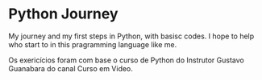 # Python Journey
 My journey and my first steps in Python, with basisc codes. I hope to help who start to in this pragramming language like me. 
 
 Os exericícios foram com base o curso de Python do Instrutor Gustavo Guanabara do canal Curso em Video.
 
